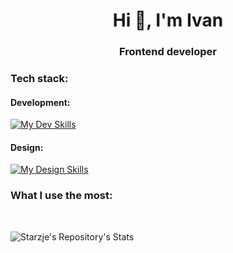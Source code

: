<h1 align="center">Hi 👋, I'm Ivan</h1>
<h3 align="center">Frontend developer</h3>

<h3 align="left">Tech stack:</h3>
<h4 align="left">Development:</h4>

[![My Dev Skills](https://skillicons.dev/icons?i=ts,js,react,nextjs,redux,tailwind,firebase,git,sass,webpack,rollupjs,docker,graphql)](https://www.ivan-starcevic.com/)

<h4 align="left">Design:</h4>

[![My Design Skills](https://skillicons.dev/icons?i=figma,ai,ps)](https://www.ivan-starcevic.com/)


<h3 align="left">What I use the most:</h3>
<br/>

![Starzje's Repository's Stats](https://github-readme-stats-git-masterrstaa-rickstaa.vercel.app/api/top-langs/?username=starzje&theme=github_dark)
